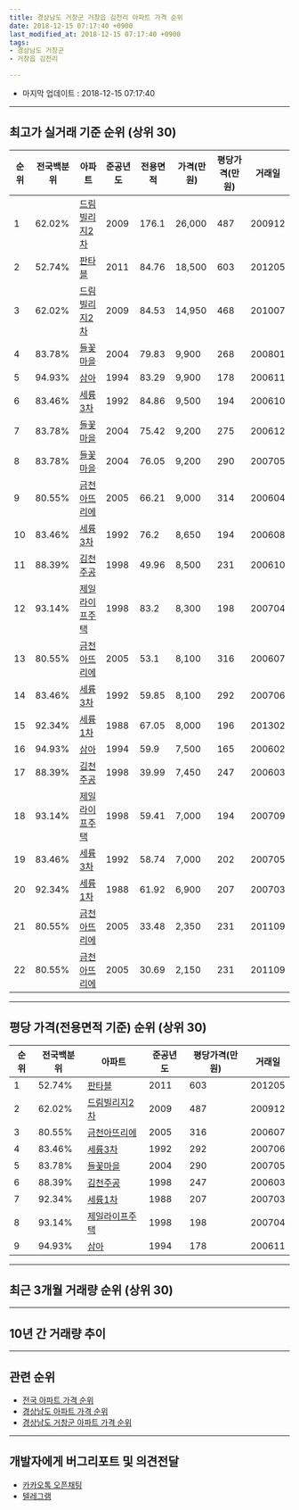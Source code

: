 ```yaml
---
title: 경상남도 거창군 거창읍 김천리 아파트 가격 순위
date: 2018-12-15 07:17:40 +0900
last_modified_at: 2018-12-15 07:17:40 +0900
tags:
- 경상남도 거창군
- 거창읍 김천리

---
```


* 마지막 업데이트 : 2018-12-15 07:17:40

---

## 최고가 실거래 기준 순위 (상위 30)


|순위|전국백분위|아파트|준공년도|전용면적|가격(만원)|평당가격(만원)|거래일|
|---|---|---|---|---|---|---|---|
|1|62.02%|[드림빌리지2차](https://search.naver.com/search.naver?query=%EA%B2%BD%EC%83%81%EB%82%A8%EB%8F%84+%EA%B1%B0%EC%B0%BD%EA%B5%B0+%EA%B1%B0%EC%B0%BD%EC%9D%8D+%EA%B9%80%EC%B2%9C%EB%A6%AC+%EB%93%9C%EB%A6%BC%EB%B9%8C%EB%A6%AC%EC%A7%802%EC%B0%A8)|2009|176.1|26,000|487|200912|
|2|52.74%|[판타블](https://search.naver.com/search.naver?query=%EA%B2%BD%EC%83%81%EB%82%A8%EB%8F%84+%EA%B1%B0%EC%B0%BD%EA%B5%B0+%EA%B1%B0%EC%B0%BD%EC%9D%8D+%EA%B9%80%EC%B2%9C%EB%A6%AC+%ED%8C%90%ED%83%80%EB%B8%94)|2011|84.76|18,500|603|201205|
|3|62.02%|[드림빌리지2차](https://search.naver.com/search.naver?query=%EA%B2%BD%EC%83%81%EB%82%A8%EB%8F%84+%EA%B1%B0%EC%B0%BD%EA%B5%B0+%EA%B1%B0%EC%B0%BD%EC%9D%8D+%EA%B9%80%EC%B2%9C%EB%A6%AC+%EB%93%9C%EB%A6%BC%EB%B9%8C%EB%A6%AC%EC%A7%802%EC%B0%A8)|2009|84.53|14,950|468|201007|
|4|83.78%|[들꽃마을](https://search.naver.com/search.naver?query=%EA%B2%BD%EC%83%81%EB%82%A8%EB%8F%84+%EA%B1%B0%EC%B0%BD%EA%B5%B0+%EA%B1%B0%EC%B0%BD%EC%9D%8D+%EA%B9%80%EC%B2%9C%EB%A6%AC+%EB%93%A4%EA%BD%83%EB%A7%88%EC%9D%84)|2004|79.83|9,900|268|200801|
|5|94.93%|[삼아](https://search.naver.com/search.naver?query=%EA%B2%BD%EC%83%81%EB%82%A8%EB%8F%84+%EA%B1%B0%EC%B0%BD%EA%B5%B0+%EA%B1%B0%EC%B0%BD%EC%9D%8D+%EA%B9%80%EC%B2%9C%EB%A6%AC+%EC%82%BC%EC%95%84)|1994|83.29|9,900|178|200611|
|6|83.46%|[세륭3차](https://search.naver.com/search.naver?query=%EA%B2%BD%EC%83%81%EB%82%A8%EB%8F%84+%EA%B1%B0%EC%B0%BD%EA%B5%B0+%EA%B1%B0%EC%B0%BD%EC%9D%8D+%EA%B9%80%EC%B2%9C%EB%A6%AC+%EC%84%B8%EB%A5%AD3%EC%B0%A8)|1992|84.86|9,500|194|200610|
|7|83.78%|[들꽃마을](https://search.naver.com/search.naver?query=%EA%B2%BD%EC%83%81%EB%82%A8%EB%8F%84+%EA%B1%B0%EC%B0%BD%EA%B5%B0+%EA%B1%B0%EC%B0%BD%EC%9D%8D+%EA%B9%80%EC%B2%9C%EB%A6%AC+%EB%93%A4%EA%BD%83%EB%A7%88%EC%9D%84)|2004|75.42|9,200|275|200612|
|8|83.78%|[들꽃마을](https://search.naver.com/search.naver?query=%EA%B2%BD%EC%83%81%EB%82%A8%EB%8F%84+%EA%B1%B0%EC%B0%BD%EA%B5%B0+%EA%B1%B0%EC%B0%BD%EC%9D%8D+%EA%B9%80%EC%B2%9C%EB%A6%AC+%EB%93%A4%EA%BD%83%EB%A7%88%EC%9D%84)|2004|76.05|9,200|290|200705|
|9|80.55%|[금천아뜨리에](https://search.naver.com/search.naver?query=%EA%B2%BD%EC%83%81%EB%82%A8%EB%8F%84+%EA%B1%B0%EC%B0%BD%EA%B5%B0+%EA%B1%B0%EC%B0%BD%EC%9D%8D+%EA%B9%80%EC%B2%9C%EB%A6%AC+%EA%B8%88%EC%B2%9C%EC%95%84%EB%9C%A8%EB%A6%AC%EC%97%90)|2005|66.21|9,000|314|200604|
|10|83.46%|[세륭3차](https://search.naver.com/search.naver?query=%EA%B2%BD%EC%83%81%EB%82%A8%EB%8F%84+%EA%B1%B0%EC%B0%BD%EA%B5%B0+%EA%B1%B0%EC%B0%BD%EC%9D%8D+%EA%B9%80%EC%B2%9C%EB%A6%AC+%EC%84%B8%EB%A5%AD3%EC%B0%A8)|1992|76.2|8,650|194|200608|
|11|88.39%|[김천주공](https://search.naver.com/search.naver?query=%EA%B2%BD%EC%83%81%EB%82%A8%EB%8F%84+%EA%B1%B0%EC%B0%BD%EA%B5%B0+%EA%B1%B0%EC%B0%BD%EC%9D%8D+%EA%B9%80%EC%B2%9C%EB%A6%AC+%EA%B9%80%EC%B2%9C%EC%A3%BC%EA%B3%B5)|1998|49.96|8,500|231|200610|
|12|93.14%|[제일라이프주택](https://search.naver.com/search.naver?query=%EA%B2%BD%EC%83%81%EB%82%A8%EB%8F%84+%EA%B1%B0%EC%B0%BD%EA%B5%B0+%EA%B1%B0%EC%B0%BD%EC%9D%8D+%EA%B9%80%EC%B2%9C%EB%A6%AC+%EC%A0%9C%EC%9D%BC%EB%9D%BC%EC%9D%B4%ED%94%84%EC%A3%BC%ED%83%9D)|1998|83.2|8,300|198|200704|
|13|80.55%|[금천아뜨리에](https://search.naver.com/search.naver?query=%EA%B2%BD%EC%83%81%EB%82%A8%EB%8F%84+%EA%B1%B0%EC%B0%BD%EA%B5%B0+%EA%B1%B0%EC%B0%BD%EC%9D%8D+%EA%B9%80%EC%B2%9C%EB%A6%AC+%EA%B8%88%EC%B2%9C%EC%95%84%EB%9C%A8%EB%A6%AC%EC%97%90)|2005|53.1|8,100|316|200607|
|14|83.46%|[세륭3차](https://search.naver.com/search.naver?query=%EA%B2%BD%EC%83%81%EB%82%A8%EB%8F%84+%EA%B1%B0%EC%B0%BD%EA%B5%B0+%EA%B1%B0%EC%B0%BD%EC%9D%8D+%EA%B9%80%EC%B2%9C%EB%A6%AC+%EC%84%B8%EB%A5%AD3%EC%B0%A8)|1992|59.85|8,100|292|200706|
|15|92.34%|[세륭1차](https://search.naver.com/search.naver?query=%EA%B2%BD%EC%83%81%EB%82%A8%EB%8F%84+%EA%B1%B0%EC%B0%BD%EA%B5%B0+%EA%B1%B0%EC%B0%BD%EC%9D%8D+%EA%B9%80%EC%B2%9C%EB%A6%AC+%EC%84%B8%EB%A5%AD1%EC%B0%A8)|1988|67.05|8,000|196|201302|
|16|94.93%|[삼아](https://search.naver.com/search.naver?query=%EA%B2%BD%EC%83%81%EB%82%A8%EB%8F%84+%EA%B1%B0%EC%B0%BD%EA%B5%B0+%EA%B1%B0%EC%B0%BD%EC%9D%8D+%EA%B9%80%EC%B2%9C%EB%A6%AC+%EC%82%BC%EC%95%84)|1994|59.9|7,500|165|200602|
|17|88.39%|[김천주공](https://search.naver.com/search.naver?query=%EA%B2%BD%EC%83%81%EB%82%A8%EB%8F%84+%EA%B1%B0%EC%B0%BD%EA%B5%B0+%EA%B1%B0%EC%B0%BD%EC%9D%8D+%EA%B9%80%EC%B2%9C%EB%A6%AC+%EA%B9%80%EC%B2%9C%EC%A3%BC%EA%B3%B5)|1998|39.99|7,450|247|200603|
|18|93.14%|[제일라이프주택](https://search.naver.com/search.naver?query=%EA%B2%BD%EC%83%81%EB%82%A8%EB%8F%84+%EA%B1%B0%EC%B0%BD%EA%B5%B0+%EA%B1%B0%EC%B0%BD%EC%9D%8D+%EA%B9%80%EC%B2%9C%EB%A6%AC+%EC%A0%9C%EC%9D%BC%EB%9D%BC%EC%9D%B4%ED%94%84%EC%A3%BC%ED%83%9D)|1998|59.41|7,000|194|200709|
|19|83.46%|[세륭3차](https://search.naver.com/search.naver?query=%EA%B2%BD%EC%83%81%EB%82%A8%EB%8F%84+%EA%B1%B0%EC%B0%BD%EA%B5%B0+%EA%B1%B0%EC%B0%BD%EC%9D%8D+%EA%B9%80%EC%B2%9C%EB%A6%AC+%EC%84%B8%EB%A5%AD3%EC%B0%A8)|1992|58.74|7,000|202|200705|
|20|92.34%|[세륭1차](https://search.naver.com/search.naver?query=%EA%B2%BD%EC%83%81%EB%82%A8%EB%8F%84+%EA%B1%B0%EC%B0%BD%EA%B5%B0+%EA%B1%B0%EC%B0%BD%EC%9D%8D+%EA%B9%80%EC%B2%9C%EB%A6%AC+%EC%84%B8%EB%A5%AD1%EC%B0%A8)|1988|61.92|6,900|207|200703|
|21|80.55%|[금천아뜨리에](https://search.naver.com/search.naver?query=%EA%B2%BD%EC%83%81%EB%82%A8%EB%8F%84+%EA%B1%B0%EC%B0%BD%EA%B5%B0+%EA%B1%B0%EC%B0%BD%EC%9D%8D+%EA%B9%80%EC%B2%9C%EB%A6%AC+%EA%B8%88%EC%B2%9C%EC%95%84%EB%9C%A8%EB%A6%AC%EC%97%90)|2005|33.48|2,350|231|201109|
|22|80.55%|[금천아뜨리에](https://search.naver.com/search.naver?query=%EA%B2%BD%EC%83%81%EB%82%A8%EB%8F%84+%EA%B1%B0%EC%B0%BD%EA%B5%B0+%EA%B1%B0%EC%B0%BD%EC%9D%8D+%EA%B9%80%EC%B2%9C%EB%A6%AC+%EA%B8%88%EC%B2%9C%EC%95%84%EB%9C%A8%EB%A6%AC%EC%97%90)|2005|30.69|2,150|231|201109|


---

## 평당 가격(전용면적 기준) 순위 (상위 30)


|순위|전국백분위|아파트|준공년도|평당가격(만원)|거래일|
|---|---|---|---|---|---|
|1|52.74%|[판타블](https://search.naver.com/search.naver?query=%EA%B2%BD%EC%83%81%EB%82%A8%EB%8F%84+%EA%B1%B0%EC%B0%BD%EA%B5%B0+%EA%B1%B0%EC%B0%BD%EC%9D%8D+%EA%B9%80%EC%B2%9C%EB%A6%AC+%ED%8C%90%ED%83%80%EB%B8%94)|2011|603|201205|
|2|62.02%|[드림빌리지2차](https://search.naver.com/search.naver?query=%EA%B2%BD%EC%83%81%EB%82%A8%EB%8F%84+%EA%B1%B0%EC%B0%BD%EA%B5%B0+%EA%B1%B0%EC%B0%BD%EC%9D%8D+%EA%B9%80%EC%B2%9C%EB%A6%AC+%EB%93%9C%EB%A6%BC%EB%B9%8C%EB%A6%AC%EC%A7%802%EC%B0%A8)|2009|487|200912|
|3|80.55%|[금천아뜨리에](https://search.naver.com/search.naver?query=%EA%B2%BD%EC%83%81%EB%82%A8%EB%8F%84+%EA%B1%B0%EC%B0%BD%EA%B5%B0+%EA%B1%B0%EC%B0%BD%EC%9D%8D+%EA%B9%80%EC%B2%9C%EB%A6%AC+%EA%B8%88%EC%B2%9C%EC%95%84%EB%9C%A8%EB%A6%AC%EC%97%90)|2005|316|200607|
|4|83.46%|[세륭3차](https://search.naver.com/search.naver?query=%EA%B2%BD%EC%83%81%EB%82%A8%EB%8F%84+%EA%B1%B0%EC%B0%BD%EA%B5%B0+%EA%B1%B0%EC%B0%BD%EC%9D%8D+%EA%B9%80%EC%B2%9C%EB%A6%AC+%EC%84%B8%EB%A5%AD3%EC%B0%A8)|1992|292|200706|
|5|83.78%|[들꽃마을](https://search.naver.com/search.naver?query=%EA%B2%BD%EC%83%81%EB%82%A8%EB%8F%84+%EA%B1%B0%EC%B0%BD%EA%B5%B0+%EA%B1%B0%EC%B0%BD%EC%9D%8D+%EA%B9%80%EC%B2%9C%EB%A6%AC+%EB%93%A4%EA%BD%83%EB%A7%88%EC%9D%84)|2004|290|200705|
|6|88.39%|[김천주공](https://search.naver.com/search.naver?query=%EA%B2%BD%EC%83%81%EB%82%A8%EB%8F%84+%EA%B1%B0%EC%B0%BD%EA%B5%B0+%EA%B1%B0%EC%B0%BD%EC%9D%8D+%EA%B9%80%EC%B2%9C%EB%A6%AC+%EA%B9%80%EC%B2%9C%EC%A3%BC%EA%B3%B5)|1998|247|200603|
|7|92.34%|[세륭1차](https://search.naver.com/search.naver?query=%EA%B2%BD%EC%83%81%EB%82%A8%EB%8F%84+%EA%B1%B0%EC%B0%BD%EA%B5%B0+%EA%B1%B0%EC%B0%BD%EC%9D%8D+%EA%B9%80%EC%B2%9C%EB%A6%AC+%EC%84%B8%EB%A5%AD1%EC%B0%A8)|1988|207|200703|
|8|93.14%|[제일라이프주택](https://search.naver.com/search.naver?query=%EA%B2%BD%EC%83%81%EB%82%A8%EB%8F%84+%EA%B1%B0%EC%B0%BD%EA%B5%B0+%EA%B1%B0%EC%B0%BD%EC%9D%8D+%EA%B9%80%EC%B2%9C%EB%A6%AC+%EC%A0%9C%EC%9D%BC%EB%9D%BC%EC%9D%B4%ED%94%84%EC%A3%BC%ED%83%9D)|1998|198|200704|
|9|94.93%|[삼아](https://search.naver.com/search.naver?query=%EA%B2%BD%EC%83%81%EB%82%A8%EB%8F%84+%EA%B1%B0%EC%B0%BD%EA%B5%B0+%EA%B1%B0%EC%B0%BD%EC%9D%8D+%EA%B9%80%EC%B2%9C%EB%A6%AC+%EC%82%BC%EC%95%84)|1994|178|200611|


---

## 최근 3개월 거래량 순위 (상위 30)


<div style="width:100%;">
    <canvas id="deal_count_ranking" height="250"></canvas>
</div>


<script>
new Chart(document.getElementById("deal_count_ranking"), {
    type: 'horizontalBar',
    data: {
        labels: ['김천주공', '제일라이프주택'],
        datasets: [{
            label: '실거래 수',
            data: [4, 1],
            borderColor: "rgba(255, 0, 128, 1)",
            backgroundColor: "rgba(255, 0, 128, 0.5)",
            fill: false,
        }]
    },
    options: {
        responsive: true,
        title: {
            display: true,
            text: '최근 3개월 거래량 순위'
        },
        tooltips: {
            mode: 'index',
            intersect: false,
            callbacks: {
                title: function(tooltipItems, data) {
                    return "실거래 수:";
                },
                label: function(tooltipItem, data) {
                    return data.labels[tooltipItem.index] + ": " + tooltipItem.xLabel;
                }
            }
        },
        hover: {
            mode: 'nearest',
            intersect: true
        },
        scales: {
            xAxes: [{
                display: true,
                scaleLabel: {
                    display: true,
                    labelString: '실거래 수'
                },
                ticks: {
                    suggestedMin: 0,
                }
            }],
            yAxes: [{
                display: true,
                ticks: {
                    autoSkip: false,
                    callback: function(value, index, values) {
                        if (value.length > 15)
                            return value.substr(0, 13) + "...";
                        else
                            return value;
                    }
                },
                scaleLabel: {
                    display: false,
                }
            }]
        }
    }
});

</script>


---

## 10년 간 거래량 추이


<div style="width:100%;">
    <canvas id="deal_progress" height="250"></canvas>
</div>

<script>
new Chart(document.getElementById("deal_progress"), {
    type: 'line',
    data: {
        labels: ['200812','200901','200902','200903','200904','200905','200906','200907','200908','200909','200910','200911','200912','201001','201002','201003','201004','201005','201006','201007','201008','201009','201010','201011','201012','201101','201102','201103','201104','201105','201106','201107','201108','201109','201110','201111','201112','201201','201202','201203','201204','201205','201206','201207','201208','201209','201210','201211','201212','201301','201302','201303','201304','201305','201306','201307','201308','201309','201310','201311','201312','201401','201402','201403','201404','201405','201406','201407','201408','201409','201410','201411','201412','201501','201502','201503','201504','201505','201506','201507','201508','201509','201510','201511','201512','201601','201602','201603','201604','201605','201606','201607','201608','201609','201610','201611','201612','201701','201702','201703','201704','201705','201706','201707','201708','201709','201710','201711','201712','201801','201802','201803','201804','201805','201806','201807','201808','201809','201810','201811','201812'],
        datasets: [{
            label: '실거래 수',
            pointRadius: 1,
            data: [1, 1, 4, 1, 6, 5, 2, 4, 6, 1, 3, 5, 5, 1, 5, 7, 4, 4, 3, 5, 3, 2, 7, 2, 7, 6, 4, 8, 3, 11, 5, 24, 6, 16, 8, 9, 5, 2, 8, 2, 2, 3, 4, 5, 1, 2, 3, 3, 1, 1, 6, 8, 1, 1, 4, 2, 1, 3, 8, 4, 7, 5, 7, 8, 4, 3, 5, 5, 7, 5, 9, 3, 3, 3, 7, 6, 6, 8, 3, 4, 6, 4, 2, 3, 6, 1, 7, 6, 8, 5, 11, 11, 6, 4, 1, 4, 6, 2, 2, 6, 6, 4, 3, 7, 4, 5, 8, 11, 8, 9, 8, 6, 6, 3, 4, 4, 3, 3, 3, 2, 0],
            borderColor: "rgba(255, 201, 14, 1)",
            backgroundColor: "rgba(255, 201, 14, 0.5)",
            fill: true,
        }]
    },
    options: {
        responsive: true,
        title: {
            display: true,
            text: '10년간 거래량 추이'
        },
        tooltips: {
            mode: 'index',
            intersect: false,
        },
        hover: {
            mode: 'nearest',
            intersect: true
        },
        scales: {
            xAxes: [{
                display: true,
                scaleLabel: {
                    display: true,
                    labelString: '년/월'
                }
            }],
            yAxes: [{
                display: true,
                ticks: {
                    suggestedMin: 0,
                },
                scaleLabel: {
                    display: true,
                    labelString: '실거래 수'
                }
            }]
        }
    }
});

</script>


---

## 관련 순위

- [전국 아파트 가격 순위](https://inasie.github.io/apt-ranking/전국)
- [경상남도 아파트 가격 순위](https://inasie.github.io/apt-ranking/경상남도)
- [경상남도 거창군 아파트 가격 순위](https://inasie.github.io/apt-ranking/경상남도-거창군)


---

## 개발자에게 버그리포트 및 의견전달

- [카카오톡 오픈채팅](https://open.kakao.com/o/gLJUAP4)
- [텔레그램](https://t.me/inasie)

